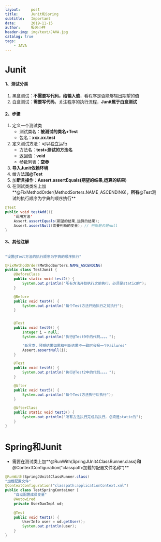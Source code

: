 ```yaml
---
layout:     post                    
title:      Junit和Spring                     
subtitle:   Important               
date:       2019-11-15               
author:     极客小祥                      
header-img: img/text/JAVA.jpg   
catalog: true                        
tags:                                
    - JAVA
---
```


# Junit
#### 1、测试分类
1. 黑盒测试：**不需要写代码，给输入值**，看程序是否能够输出期望的值
2. 白盒测试：**需要写代码**，关注程序的执行流程，**Junit属于白盒测试**
 
#### 2、步骤

1. 定义一个测试类
    * 测试类名：**被测试的类名+Test**
    * 包名：**xxx.xx.test**
2. 定义测试方法：可以独立运行
    * 方法名：**test+测试的方法名**
    * 返回值：**void**
    * 参数列表：**空参**
3. **导入Junit依赖环境**
4. 给方法**加@Test**
5. 加**断言操作**：**Assert.assertEquals(期望的结果,运算的结果)**
6. 在测试类类名上加**@FixMethodOrder\(MethodSorters.NAME_ASCENDING\)**，所有**@Test测试的执行顺序为字典的顺序执行**

```java
@Test
public void testAdd(){
    '调用方法'
    Assert.assertEquals(期望的结果,运算的结果);
    Assert.assertNull(需要判断的变量); // 判断是否是null
}
```

#### 3、其他注解

```java

"设置@Test方法的执行顺序为字典的顺序执行"

@FixMethodOrder(MethodSorters.NAME_ASCENDING)
public class TestJunit {
    @BeforeClass
    public static void test2() {
        System.out.println("所有方法开始执行之前执行，必须是static的");
    }

    @Before
    public void test4() {
        System.out.println("每个Test方法开始执行之前执行");
    }


    @Test
    public void test9() {
        Integer i = null;
        System.out.println("执行@Test9中的代码。。。。");

        "断言类，预期结果如果和判断结果不一致时会报一个Failures"
        Assert.assertNull(i);
    }

    @Test
    public void test6() {
        System.out.println("执行@Test2中的代码。。。。");
    }

    @After
    public void test5() {
        System.out.println("每个Test方法执行后执行");
    }

    @AfterClass
    public static void test3() {
        System.out.println("所有方法执行完成后执行，必须是static的");
    }
}
```

# Spring和Junit
* 需要在测试类上加**@RunWith\(SpringJUnit4ClassRunner.class\)**和**@ContextConfiguration("classpath:加载的配置文件名称")**

```java
@RunWith(SpringJUnit4ClassRunner.class)
"加载配置文件"
@ContextConfiguration("classpath:applicationContext.xml")
public class TestSpringContainer {
	"自动配置成员变量"
	@Autowired
	private UserDaoImpl ud;
	
	@Test
	public void test1() {
		UserInfo user = ud.getUser();
		System.out.println(user);
	}
}
```